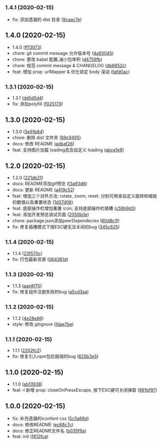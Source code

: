 ## <small>1.4.1 (2020-02-15)</small>

* fix: 添加遗漏的 dist 目录 ([9caac7e](https://github.com/AnaniZhu/vue-img-viewer/commit/9caac7e))



## 1.4.0 (2020-02-15)

* 1.4.0 ([ff13073](https://github.com/AnaniZhu/vue-img-viewer/commit/ff13073))
* chore: git commit message 允许版本号 ([4a93045](https://github.com/AnaniZhu/vue-img-viewer/commit/4a93045))
* chore: 更改 babel 配置,减小包体积 ([d4759fb](https://github.com/AnaniZhu/vue-img-viewer/commit/d4759fb))
* chore: 规范 commit message & CHANGELOG ([db6652c](https://github.com/AnaniZhu/vue-img-viewer/commit/db6652c))
* feat: 增加 prop: urlMapper & 优化锁定 body 滚动 ([fafd0ac](https://github.com/AnaniZhu/vue-img-viewer/commit/fafd0ac))



## <small>1.3.1 (2020-02-15)</small>

*  1.3.1 ([dd5d5d4](https://github.com/AnaniZhu/vue-img-viewer/commit/dd5d5d4))
* fix: 添加polyfill ([f025173](https://github.com/AnaniZhu/vue-img-viewer/commit/f025173))



## 1.3.0 (2020-02-15)

* 1.3.0 ([3e91b84](https://github.com/AnaniZhu/vue-img-viewer/commit/3e91b84))
* chore: 删除 dist 文件夹 ([89c9495](https://github.com/AnaniZhu/vue-img-viewer/commit/89c9495))
* docs: 修改 README ([adbaf26](https://github.com/AnaniZhu/vue-img-viewer/commit/adbaf26))
* feat: 支持图片加载 loading态及自定义 loading ([abce1e6](https://github.com/AnaniZhu/vue-img-viewer/commit/abce1e6))



## 1.2.0 (2020-02-15)

* 1.2.0 ([221db21](https://github.com/AnaniZhu/vue-img-viewer/commit/221db21))
* docs: README添加gif预览 ([f3a93d6](https://github.com/AnaniZhu/vue-img-viewer/commit/f3a93d6))
* docs: 更新 README ([a419c52](https://github.com/AnaniZhu/vue-img-viewer/commit/a419c52))
* feat: 增加三个对外方法: rotate, zoom, reset. 分别可用来自定义旋转和缩放的数值以及重置状态 ([1d37d06](https://github.com/AnaniZhu/vue-img-viewer/commit/1d37d06))
* feat: 底部操作栏增加重置 icon; 支持底部操作栏插槽 ([c59b9d3](https://github.com/AnaniZhu/vue-img-viewer/commit/c59b9d3))
* feat: 添加开发预览调试页面 ([2050b0e](https://github.com/AnaniZhu/vue-img-viewer/commit/2050b0e))
* chore: package.json添加peerDependecies ([60d8c1f](https://github.com/AnaniZhu/vue-img-viewer/commit/60d8c1f))
* fix: 修复插槽模式下按ESC键无法关闭的bug ([345c625](https://github.com/AnaniZhu/vue-img-viewer/commit/345c625))



## <small>1.1.4 (2020-02-15)</small>

* 1.1.4 ([23f570c](https://github.com/AnaniZhu/vue-img-viewer/commit/23f570c))
* fix: 打包最新资源 ([064361d](https://github.com/AnaniZhu/vue-img-viewer/commit/064361d))



## <small>1.1.3 (2020-02-15)</small>

* 1.1.3 ([aae8f70](https://github.com/AnaniZhu/vue-img-viewer/commit/aae8f70))
* fix: 修复组件注册失败的bug ([a5cd3aa](https://github.com/AnaniZhu/vue-img-viewer/commit/a5cd3aa))



## <small>1.1.2 (2020-02-15)</small>

* 1.1.2 ([4e28e86](https://github.com/AnaniZhu/vue-img-viewer/commit/4e28e86))
* style: 修改.gitignore ([fdae7be](https://github.com/AnaniZhu/vue-img-viewer/commit/fdae7be))



## <small>1.1.1 (2020-02-15)</small>

* 1.1.1 ([2202fc2](https://github.com/AnaniZhu/vue-img-viewer/commit/2202fc2))
* fix: 修复引入npm包后报错的bug ([825b3e5](https://github.com/AnaniZhu/vue-img-viewer/commit/825b3e5))



## 1.1.0 (2020-02-15)

* 1.1.0 ([ab13938](https://github.com/AnaniZhu/vue-img-viewer/commit/ab13938))
* feat -l 新增 prop: closeOnPressEscape, 按下ESC键可关闭弹窗 ([991bf97](https://github.com/AnaniZhu/vue-img-viewer/commit/991bf97))



## 1.0.0 (2020-02-15)

* fix: 补充遗漏的iconfont css ([5c5a68d](https://github.com/AnaniZhu/vue-img-viewer/commit/5c5a68d))
* docs: 修改README ([ec68c7c](https://github.com/AnaniZhu/vue-img-viewer/commit/ec68c7c))
* docs: 修正README文件名 ([b035f9a](https://github.com/AnaniZhu/vue-img-viewer/commit/b035f9a))
* feat: init ([f812fca](https://github.com/AnaniZhu/vue-img-viewer/commit/f812fca))



